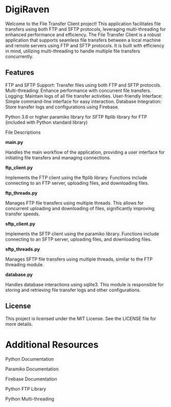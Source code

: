 # DigiRaven

Welcome to the File Transfer Client project! This application facilitates file transfers using both FTP and SFTP protocols, leveraging multi-threading for enhanced performance and efficiency.
The File Transfer Client is a robust application that supports seamless file transfers between a local machine and remote servers using FTP and SFTP protocols. It is built with efficiency in mind, utilizing multi-threading to handle multiple file transfers concurrently.

## Features
FTP and SFTP Support: Transfer files using both FTP and SFTP protocols.
Multi-threading: Enhance performance with concurrent file transfers.
Logging: Maintain logs of all file transfer activities.
User-friendly Interface: Simple command-line interface for easy interaction.
Database Integration: Store transfer logs and configurations using Firebase.

Python 3.6 or higher
paramiko library for SFTP
ftplib library for FTP (included with Python standard library)

File Descriptions


**main.py**

Handles the main workflow of the application, providing a user interface for initiating file transfers and managing connections.

**ftp_client.py**

Implements the FTP client using the ftplib library. Functions include connecting to an FTP server, uploading files, and downloading files.

**ftp_threads.py**

Manages FTP file transfers using multiple threads. This allows for concurrent uploading and downloading of files, significantly improving transfer speeds.

**sftp_client.py**

Implements the SFTP client using the paramiko library. Functions include connecting to an SFTP server, uploading files, and downloading files.

**sftp_threads.py**

Manages SFTP file transfers using multiple threads, similar to the FTP threading module.

**database.py**

Handles database interactions using sqlite3. This module is responsible for storing and retrieving file transfer logs and other configurations.


## License 
This project is licensed under the MIT License. See the LICENSE file for more details.

# Additional Resources
Python Documentation

Paramiko Documentation

Firebase Documentation

Python FTP Library

Python Multi-threading

